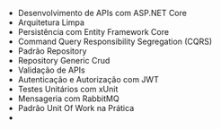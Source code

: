 * Desenvolvimento de APIs com ASP.NET Core
* Arquitetura Limpa
* Persistência com Entity Framework Core
* Command Query Responsibility Segregation (CQRS)
* Padrão Repository
* Repository Generic Crud
* Validação de APIs
* Autenticação e Autorização com JWT
* Testes Unitários com xUnit
* Mensageria com RabbitMQ
* Padrão Unit Of Work na Prática
* 
